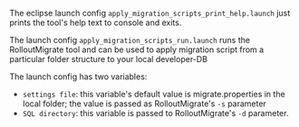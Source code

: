 

The eclipse launch config `apply_migration_scripts_print_help.launch` just prints the tool's help text to console and exits.

The launch config `apply_migration_scripts_run.launch` runs the RolloutMigrate tool and can be used to apply migration script from a particular folder structure to your local developer-DB


The launch config has two variables:
* `settings file`: this variable's default value is migrate.properties in the local folder; the value is passed as RolloutMigrate's `-s` parameter
* `SQL directory`: this variable is passed to RolloutMigrate's `-d` parameter.
